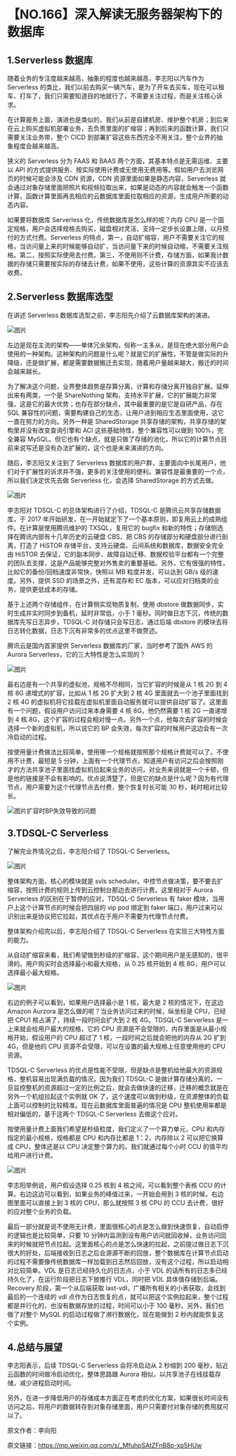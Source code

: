 # 【NO.166】深入解读无服务器架构下的数据库

## 1.**Serverless 数据库**

随着业务的专注度越来越高，抽象的程度也越来越高，李志阳以汽车作为 Serverless 的类比，我们以前去购买一辆汽车，是为了开车去买车，现在可以租车、打车了，我们只需要知道目的地就行了，不需要关注过程，而是关注核心诉求。

在计算服务上面，演进也是类似的，我们从前是自建机房、维护整个机房；到后来在云上购买虚拟机部署业务，去负责里面的扩缩容；再到后来的函数计算，我们只需要关注业务带，整个 CICD 到部署扩容这些东西完全不用关注，整个业界的抽象程度会越来越高。

狭义的 Serverless 分为 FAAS 和 BAAS 两个方面，其基本特点是无需运维、主要以 API 的方式提供服务、按实际使用计费或无使用无费用等。假如用户去浏览网页的时候可能会涉及 CDN 资源，CDN 资源里面如果是静态内容，Serverless 就会通过对象存储里面把照片和视频拉取出来，如果是动态的内容就会触发一个函数计算，函数计算里面再去相应的云数据库里面拉取相应的资源，生成用户所要的动态内容。

如果要将数据库 Serverless 化，传统数据库是怎么样的呢？内存 CPU 是一个固定规格，用户会选择规格去购买，磁盘相对灵活，支持一定步长设置上限，以月预付的方式付费。Serverless 的特点，第一，自动扩缩容，用户不需要关注它的规格，当访问量上来的时候能够自动扩，当访问量下来的时候自动缩，不需要关注规格。第二，按照实际使用去付费。第三，不使用则不计费，存储方面，如果我计数据的存储只需要按实际的存储去计费，如果不使用，这些计算的资源其实不应该去收费。

## 2.**Serverless 数据库选型**

在讲述 Serverless 数据库选型之前，李志阳先介绍了云数据库架构的演进。

![图片](https://mmbiz.qpic.cn/mmbiz_jpg/j3gficicyOvavBiahJRsRkCic4cPL7t5DcgOqOpPCxLoMCGzH261uBczibS1KZdFMYFAYjd9CUQncSQYYG10EWQVprg/640?wx_fmt=jpeg&wxfrom=5&wx_lazy=1&wx_co=1)

左边是现在主流的架构——单体冗余架构，俗称一主多从，是现在绝大部分用户会使用的一种架构。这种架构的问题是什么呢？就是它的扩展性，不管是做实际的升降级，还是做扩展，都是需要数据搬迁去实现，随着用户量越来越大，搬迁的时间会越来越长。

为了解决这个问题，业界整体趋势是存算分离，计算和存储分离开独自扩展。延伸出来有两类，一个是 ShareNothing 架构，支持水平扩展，它的扩展能力非常强，这是它的最大优势；也存在部分缺点，其中最重要的是它是自研产品，存在 SQL 兼容性的问题，需要构建自己的生态，让用户进到相应生态里面使用，这它一直在努力的方向。另外一种是 SharedStorage 共享存储的架构，共享存储的架构里并没有改变查询引擎和 ACI 这些基础特性，整个兼容性可以做到 100%，完全兼容 MySQL。但它也有个缺点，就是只做了存储的池化，所以它的计算节点目前来说写还是没有办法扩展的，这个也是未来演进的方向。

随后，李志阳又关注到了 Serverless 数据库的用户群，主要面向中长尾用户，他们对于扩展性的诉求并不强，更多的关注使用的便利。兼容性是最重要的一个点，所以我们决定优先去做 Serverless 化，会选择 SharedStorage 的方式去做。

![图片](https://mmbiz.qpic.cn/mmbiz_jpg/j3gficicyOvavBiahJRsRkCic4cPL7t5DcgOE1fjA1E3aoHuiblGMTUq8dkw2YQdSQ9wUHAb6ShENFiabadc8tN0rSyA/640?wx_fmt=jpeg&wxfrom=5&wx_lazy=1&wx_co=1)

李志阳对 TDSQL-C 的总体架构进行了介绍，TDSQL-C 是腾讯云共享存储数据库，于 2017 年开始研发，在一开始就定下了一个基本原则，即复用云上的成熟组件。在计算层使用腾讯维护的 TXSQL，复用它的 bugfix 和新的特性；存储侧选择在腾讯内部有十几年历史的云硬盘 CBS，把 CBS 的存储部分和硬盘部分进行剖离，打造了 HiSTOR 存储平台，支持云硬盘、云间系统和数据库，数据安全完全由 HiSTOR 去保证，它的副本同步、故障自动迁移、数据校验平台都有一个完整的团队去支撑，这是产品能够完整对外售卖的重要基础。另外，它有很强的特性，比如它的备份/回档速度非常快，快照以 MB 粒度并发，可以达到 GB/s 级的速度。另外，提供 SSD 的场景之外，还有混存和 EC 版本，可以应对归档类的业务，提供更低成本的存储。

基于上述两个存储组件，在计算侧实现物质复制，使用 dbstore 做数据同步，实时生成并实时同步到备机，延时非常低，小于 1 毫秒。同时做日志下沉，传统的数据库先写日志异步，TDSQL-C 对存储只会写日志，通过后端 dbstore 的模块去将日志转化数据，日志下沉有非常多的优点这里不做赘述。

腾讯云是国内首家提供 Serverless 数据库的厂家，当时参考了国外 AWS 的 Aurora Serverless，它的三大特性是怎么实现的？

![图片](https://mmbiz.qpic.cn/mmbiz_jpg/j3gficicyOvavBiahJRsRkCic4cPL7t5DcgOKQiarSg5A8icFibbgt7KwtTQlELpJ8TX4ia7AZQlYiaBskXcq3stGD5jszg/640?wx_fmt=jpeg&wxfrom=5&wx_lazy=1&wx_co=1)

最右边是有一个共享的虚拟池，规格不尽相同，当它扩容的时候是从 1 核 2G 到 4 核 8G 递增式的扩容，比如从 1 核 2G 扩大到 2 核 4G 里面就去一个池子里面找到 2 核 4G 的虚拟机将它挂载在虚拟机里面自动服务就可以提供自动扩容了。这里面有一个问题，假设用户访问过来本身需要 4 核 8G，他仍然需要 1 核 2G 一直递增到 4 核 8G，这个扩容的过程会相对慢一点。另外一个点，他每次去扩容的时候会选择一个新的虚拟机，所以说它的 BP 会失效，每次扩容的时候用户这边会有一次冷启动的过程。

按使用量计费做法比较简单，使用哪一个规格就按照那个规格计费就可以了。不使用不计费，最短是 5 分钟，上面有一个代理节点，知道用户有访问之后会按照刚才的方法共享池子里面找虚拟机拉起来业务的访问，对业务来说就是一个卡顿，但是他的链接是不会有影响的。优点说清楚了，但是它的缺点是什么呢？因为有代理节点，用户需要为这个代理节点去付费，整个恢复时长可能 30 秒，耗时相对比较长。

![图片](https://mmbiz.qpic.cn/mmbiz_jpg/j3gficicyOvavBiahJRsRkCic4cPL7t5DcgOM9E6LkhUMyz5h6o1sgRViaaBzgOvUEZ2Gy0I7xlUvqectJO7TweeVow/640?wx_fmt=jpeg&wxfrom=5&wx_lazy=1&wx_co=1)扩容时BP失效导致的问题

## 3.**TDSQL-C Serverless**

了解完业界情况之后，李志阳介绍了 TDSQL-C Serverless。

![图片](https://mmbiz.qpic.cn/mmbiz_jpg/j3gficicyOvavBiahJRsRkCic4cPL7t5DcgOs7tr9wG7P3vh6QwhTPV4JJADjRjuFP7ZbpJ26qMCWwqvoVeAbSNjUQ/640?wx_fmt=jpeg&wxfrom=5&wx_lazy=1&wx_co=1)

整体架构方面，核心的模块就是 svls scheduler。中控节点做决策，要不要去扩缩容，按照计费的规则上传到云控制台那边去进行计费。这里相对于 Aurora Serverless 的区别在于暂停的应对，TDSQL-C Serverless 有 faker 模块，当用户上这个计算节点的时候会把四层的 vip pod 绑定到 faker 端口，用户过来可以识别出来是协议把它拉起，其优点在于用户不需要为代理节点付费。

整体架构介绍完以后，李志阳介绍了 TDSQL-C Serverless 在实现三大特性方面的能力。

从自动扩缩容来看，我们希望做到秒级的扩缩容，这个期间用户是无感知的，很平滑的。用户购买时会选择最小和最大规格，从 0.25 核开始到 4 核 8G，用户可以选择最小最大规格。

![图片](https://mmbiz.qpic.cn/mmbiz_jpg/j3gficicyOvavBiahJRsRkCic4cPL7t5DcgOnExv68sRJJPLyCMkmHSCrZnKkwr8zMHpjXuLQgme0O8XjibeQa8gorg/640?wx_fmt=jpeg&wxfrom=5&wx_lazy=1&wx_co=1)

右边的例子可以看到，如果用户选择最小是 1 核，最大是 2 核的情况下，在这边 Amazon Aurzora 是怎么做的呢？当业务访问过来的时候，纵坐标是 CPU，已经把 CPU1 核占满了，持续一段时间会扩大到 2 核 4G。TDSQL-C Serverless 是一上来就会给用户最大的规格，它的 CPU 资源是不会受限的，内存里面是从最小规格开始，假设用户的 CPU 超过了 1 核，一段时间之后就会把他的内存从 2G 扩到 4G，但是他的 CPU 资源不会受限，可以在设置的最大规格上任意使用他的 CPU 资源。

TDSQL-C Serverless 的优点是性能不受限，但是缺点是整机给他最大的资源规格，整机容易出现满负载的情况，因为我们 TDSQL-C 是做计算存储分离的，一旦监控整机的资源超过一定的比例之后，就会去做快速的迁移，迁移的概念就是在另外一个机组拉起这个实例就 OK 了，这个速度可以做到秒级，在资源整体的负载上面可以控制的比较精准。现在云数据库里面普遍的情况是 CPU 整机使用率都是相对偏低的，基于这两个 TDSQL-C Serverless 去做这个应对。

按使用量计费上面我们希望是秒级粒度，我们定义了一个算力单元，CPU 和内存指定的最小规格，规格都是 CPU 和内存比都是 1：2，内存除以 2 可以把它换算成 CPU，整体还是以 CPU 决定整个算力的。我们就通过每个小时 CCU 的值平均给用户进行计费。

![图片](https://mmbiz.qpic.cn/mmbiz_jpg/j3gficicyOvavBiahJRsRkCic4cPL7t5DcgOx1VpvSbiar72micLZQPgGhT4kicDhP4iceOic4GicibnBgzK3ygkZVqIrVgnA/640?wx_fmt=jpeg&wxfrom=5&wx_lazy=1&wx_co=1)

李志阳举例说，用户假设选择 0.25 核到 4 核之间，可以看到整个表格 CCU 的计算。右边这边可以看到，如果业务的峰值过来，一开始会用到 3 核的时候，右边图里面可以直接上到 3 核的 CPU，那么就按照 3 核 CPU 的 CCU 去计费，很好的应对整个业务的负载。

最后一部分就是说不使用无计费，里面很核心的点是怎么做到快速恢复，自动启停的逻辑也是比较简单，只要 10 分钟内监测到没有用户访问就回收掉，业务访问回来的时候就把节点拉起。这里面核心的点是怎么快速的拉起，之前提过做日志下沉很大的好处，后端接收到日志之后会源源不断的回放，整个数据库在计算节点启动的过程不需要像传统数据库一样加载到日志然后回放，没有这个过程，所以启动相对比较简单。VDL 是日志已经持久化的日志点，小于 VDL 的话所有的日志多已经持久化了，在运行阶段把日志下放推行 VDL，同时把 VDL 具体值存储到后端。Recovery 阶段，第一个从后端获取 last-vdl，广播所有相关的小表获取，会找到最后的一个连续的 vdl 点作为日志恢复的点，就可以把这个实例拉起来，整个过程都是并行化的，也没有数据存放的过程，时间可以小于 100 毫秒。另外，我们也做了对整个 MySQL 的启动过程做了濒行数据化，现在能做到 2 秒内就能恢复这个实例。

## 4.**总结与展望**

李志阳表示，后续 TDSQL-C Serverless 会将冷启动从 2 秒缩到 200 毫秒，贴近云函数的时间做冷启动优化，整体思路跟 Aurora 相似，以共享池子在线挂载存储，减少进程启动时间。

另外，在进一步降低用户的存储成本方面正在考虑的优化方案，如果很长时间没有访问之后，将用户的数据转存到对象存储里面，用户只需要付对象存储的费用就可以了。

原文作者：李向阳

原文链接：https://mp.weixin.qq.com/s/_MfuhpSAtZFnB8p-xp5HUw